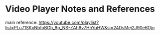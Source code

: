 # Video Player Notes and References

main reference: https://youtube.com/playlist?list=PLu71SKxNbfoBGh_8p_NS-ZAh6v7HhYqHW&si=24DsMej2J90e6Ojn
